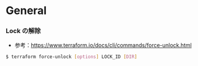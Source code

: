 # General

### Lock の解除

- 参考：https://www.terraform.io/docs/cli/commands/force-unlock.html

```bash
$ terraform force-unlock [options] LOCK_ID [DIR]
```


